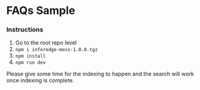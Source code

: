 # FAQs Sample

### Instructions
1. Go to the root repo level
2. `npm i inferedge-moss-1.0.0.tgz`
3. `npm install`
4. `npm run dev`

Please give some time for the indexing to happen and the search will work once indexing is complete.